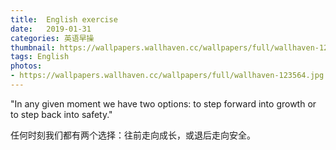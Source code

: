 ```yaml
---
title:  English exercise
date:   2019-01-31
categories: 英语早操
thumbnail: https://wallpapers.wallhaven.cc/wallpapers/full/wallhaven-123564.jpg
tags: English
photos:
- https://wallpapers.wallhaven.cc/wallpapers/full/wallhaven-123564.jpg
---
```


"In any given moment we have two options: to step forward into growth or to step back into safety."
<p>任何时刻我们都有两个选择：往前走向成长，或退后走向安全。</p>
